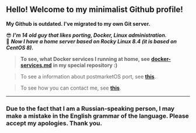 ## Hello! Welcome to my minimalist Github profile!
**My Github is outdated. I've migrated to my own Git server.**

😎 **_I'm **14 old** guy that likes porting, Docker, Linux administration._**<br/> 
 🐋  **_Now I have a home server based on Rocky Linux 8.4 (it is based on CentOS 8)._**




> **__To see, what Docker services I running at home, see__** [**docker-services.md**](https://github.com/Daniil-rt/Daniil-rt/blob/main/docker-services.md) **__in my special repository :)__** 

> To see a information about postmarketOS port, see [**this**](https://github.com/Daniil-rt/ZTE-V0850-kernel/blob/main/README).

> To see how you can contact me, see [**this**](https://github.com/Daniil-rt/Daniil-rt/blob/main/contacts.md).
---------------------------------------------------------------------------------------------------------------

### Due to the fact that I am a Russian-speaking person, I may make a mistake in the English grammar of the language. Please accept my apologies. Thank you.

